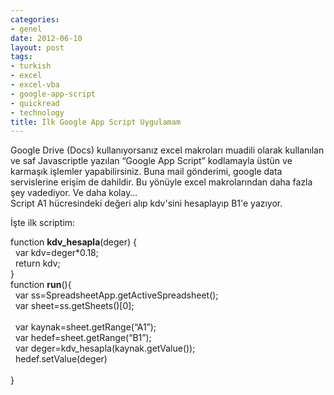 ```yaml
---
categories:
- genel
date: 2012-06-10
layout: post
tags:
- turkish
- excel
- excel-vba
- google-app-script
- quickread
- technology
title: İlk Google App Script Uygulamam
---
```


Google Drive (Docs) kullanıyorsanız excel makroları muadili olarak kullanılan ve saf Javascriptle yazılan “Google App Script” kodlamayla üstün ve karmaşık işlemler yapabilirsiniz. Buna mail gönderimi, google data servislerine erişim de dahildir. Bu yönüyle excel makrolarından daha fazla şey vadediyor. Ve daha kolay…  
Script A1 hücresindeki değeri alıp kdv'sini hesaplayıp B1'e yazıyor.  
  
İşte ilk scriptim:  
  
  
function **kdv\_hesapla**(deger) {  
  var kdv=deger\*0.18;  
  return kdv;  
}  
function **run**(){  
  var ss=SpreadsheetApp.getActiveSpreadsheet();  
  var sheet=ss.getSheets()\[0\];  
        
  var kaynak=sheet.getRange(“A1”);  
  var hedef=sheet.getRange(“B1”);  
  var deger=kdv\_hesapla(kaynak.getValue());  
  hedef.setValue(deger)  
        
}
